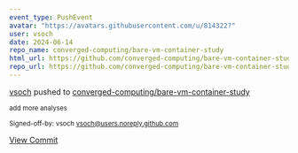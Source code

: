 ```yaml
---
event_type: PushEvent
avatar: "https://avatars.githubusercontent.com/u/814322?"
user: vsoch
date: 2024-06-14
repo_name: converged-computing/bare-vm-container-study
html_url: https://github.com/converged-computing/bare-vm-container-study/commit/85503142867eca70d6bfe22f70c3ec4a4b7e241a
repo_url: https://github.com/converged-computing/bare-vm-container-study
---
```


<a href='https://github.com/vsoch' target='_blank'>vsoch</a> pushed to <a href='https://github.com/converged-computing/bare-vm-container-study' target='_blank'>converged-computing/bare-vm-container-study</a>

<small>add more analyses

Signed-off-by: vsoch <vsoch@users.noreply.github.com></small>

<a href='https://github.com/converged-computing/bare-vm-container-study/commit/85503142867eca70d6bfe22f70c3ec4a4b7e241a' target='_blank'>View Commit</a>